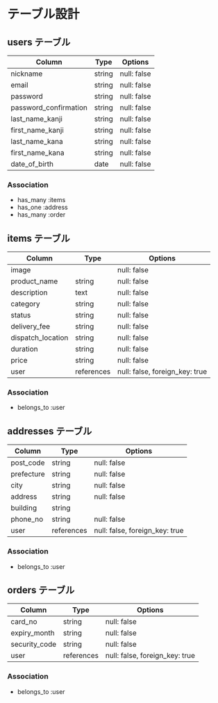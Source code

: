 # テーブル設計

## users テーブル

| Column                | Type   | Options     |
| --------------------- | ------ | ----------- |
| nickname              | string | null: false |
| email                 | string | null: false |
| password              | string | null: false |
| password_confirmation | string | null: false |
| last_name_kanji       | string | null: false |
| first_name_kanji      | string | null: false |
| last_name_kana        | string | null: false |
| first_name_kana       | string | null: false |
| date_of_birth         | date   | null: false |

### Association

- has_many :items
- has_one :address
- has_many :order


## items テーブル

| Column            | Type       | Options                        |
| ----------------- | ---------- | ------------------------------ |
| image             |            | null: false                    |
| product_name      | string     | null: false                    |
| description       | text       | null: false                    |
| category          | string     | null: false                    |
| status            | string     | null: false                    |
| delivery_fee      | string     | null: false                    |
| dispatch_location | string     | null: false                    |
| duration          | string     | null: false                    |
| price             | string     | null: false                    |
| user              | references | null: false, foreign_key: true |

### Association

- belongs_to :user


## addresses テーブル

| Column     | Type       | Options                        |
| ---------- | ---------- | ------------------------------ |
| post_code  | string     | null: false                    |
| prefecture | string     | null: false                    |
| city       | string     | null: false                    |
| address    | string     | null: false                    |
| building   | string     |                                |
| phone_no   | string     | null: false                    |
| user       | references | null: false, foreign_key: true |

### Association

- belongs_to :user


## orders テーブル

| Column        | Type       | Options                        |
| ------------- | ---------- | ------------------------------ |
| card_no       | string     | null: false                    |
| expiry_month  | string     | null: false                    |
| security_code | string     | null: false                    |
| user          | references | null: false, foreign_key: true |

### Association

- belongs_to :user
